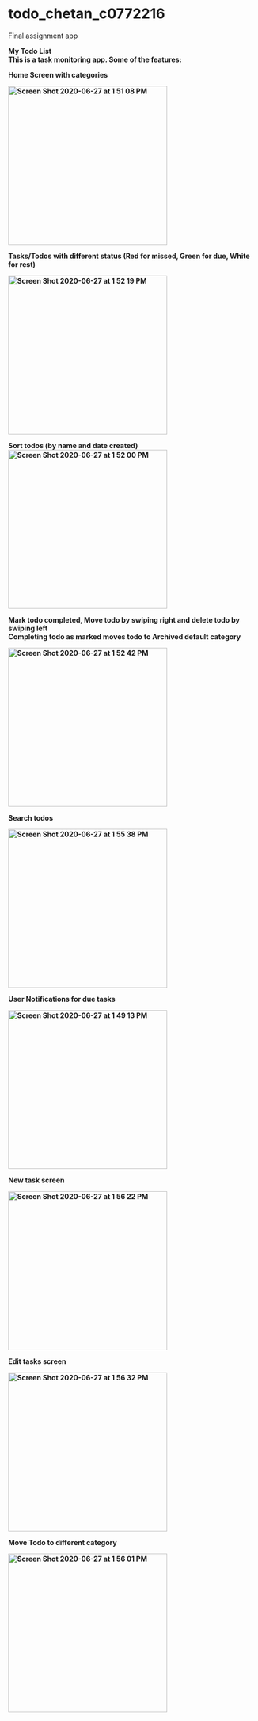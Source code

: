 # todo_chetan_c0772216
Final assignment app

<b>My Todo List <br/>
This is a task monitoring app. Some of the features:<br/>
  
<b>Home Screen with categories

<img width="321" alt="Screen Shot 2020-06-27 at 1 51 08 PM" src="https://user-images.githubusercontent.com/60823789/85930870-cef0ab80-b88d-11ea-8356-23d47681142a.png">

<b>Tasks/Todos with different status (Red for missed, Green for due, White for rest)

<img width="321" alt="Screen Shot 2020-06-27 at 1 52 19 PM" src="https://user-images.githubusercontent.com/60823789/85930986-acab5d80-b88e-11ea-8278-155a9bb7d166.png">

<b>Sort todos (by name and date created)
 <br/>
<img width="321" alt="Screen Shot 2020-06-27 at 1 52 00 PM" src="https://user-images.githubusercontent.com/60823789/85930944-56d6b580-b88e-11ea-8155-76cbb5356a38.png">
  
  
<b>Mark todo completed, Move todo by swiping right and delete todo by swiping left<br/>Completing todo as marked moves todo to Archived default category<br/>

<img width="321" alt="Screen Shot 2020-06-27 at 1 52 42 PM" src="https://user-images.githubusercontent.com/60823789/85930908-2abb3480-b88e-11ea-9651-269882bd600b.png">

<b>Search todos

<img width="321" alt="Screen Shot 2020-06-27 at 1 55 38 PM" src="https://user-images.githubusercontent.com/60823789/85931110-cf8a4180-b88f-11ea-98de-afb6575ceae2.png">


<b>User Notifications for due tasks

<img width="321" alt="Screen Shot 2020-06-27 at 1 49 13 PM" src="https://user-images.githubusercontent.com/60823789/85930951-648c3b00-b88e-11ea-899a-22d47018d227.png">

<b>New task screen
  
<img width="321" alt="Screen Shot 2020-06-27 at 1 56 22 PM" src="https://user-images.githubusercontent.com/60823789/85930958-753cb100-b88e-11ea-8aa4-cf0a4fb14457.png">

<b>Edit tasks screen
  
<img width="321" alt="Screen Shot 2020-06-27 at 1 56 32 PM" src="https://user-images.githubusercontent.com/60823789/85930963-8a194480-b88e-11ea-82c1-a6c2f5b252d7.png">

<b>Move Todo to different category

<img width="321" alt="Screen Shot 2020-06-27 at 1 56 01 PM" src="https://user-images.githubusercontent.com/60823789/85930970-96050680-b88e-11ea-80fa-036dc96c8e68.png">

